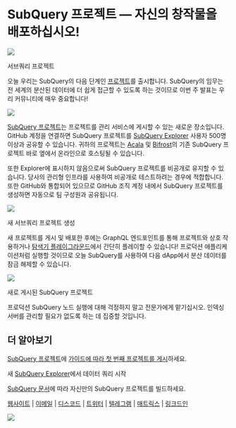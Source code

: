 # SubQuery 프로젝트 — 자신의 창작물을 배포하십시오!

![](https://miro.medium.com/max/1400/0*Jhkt10DyMiptFocJ)

서브쿼리 프로젝트

오늘 우리는 SubQuery의 다음 단계인 [프로젝트](https://project.subquery.network)를 출시합니다. SubQuery의 임무는 전 세계의 분산된 데이터에 더 쉽게 접근할 수 있도록 하는 것이므로 이번 주 발표는 우리 커뮤니티에 매우 중요합니다!



![](https://miro.medium.com/max/464/0*FTsLOuy0A4cWEwcp)

[SubQuery 프로젝트](https://project.subquery.network)는 프로젝트를 관리 서비스에 게시할 수 있는 새로운 장소입니다. GitHub 계정을 연결하면 SubQuery 프로젝트를 [SubQuery Explorer](https://explorer.subquery.network/) 사용자 500명 이상과 공유할 수 있습니다. 귀하의 프로젝트는 [Acala](https://explorer.subquery.network/subquery/OnFinality-io/acala-subql) 및 [Bifrost](https://explorer.subquery.network/subquery/bifrost-finance/subql)의 기존 SubQuery 프로젝트 바로 옆에서 온라인으로 호스팅될 수 있습니다.

또한 Explorer에 표시하지 않음으로써 SubQuery 프로젝트를 비공개로 유지할 수 있습니다. 당사의 관리형 인프라를 사용하여 비공개로 테스트하려는 경우에 적합합니다. 또한 GitHub와 통합되어 있으므로 GitHub 조직 계정 내에서 SubQuery 프로젝트를 생성하면 자동으로 팀 구성원과 공유됩니다.



![](https://miro.medium.com/max/1400/1*IupCbHA6aaal26sYbK-Hbw.png)

새 서브쿼리 프로젝트 생성

새 프로젝트를 게시 및 배포한 후에는 GraphQL 엔드포인트를 통해 프로젝트와 상호 작용하거나 [탐색기 플레이그라운드](https://explorer.subquery.network/)에서 간단히 플레이할 수 있습니다! 프로덕션 애플리케이션처럼 실행할 것이므로 오늘 SubQuery를 사용하여 다음 dApp에서 분산 데이터를 잠금 해제할 수 있습니다.



![](https://miro.medium.com/max/1400/1*Re6uHuy05UzWttfWQBM6hg.png)

새로 게시된 SubQuery 프로젝트

프로덕션 SubQuery 노드 실행에 대해 걱정하지 말고 전문가에게 맡기십시오. 인덱싱 서버를 관리할 필요가 없도록 하는 데 집중할 것입니다.

## 더 알아보기

[SubQuery 프로젝트](https://project.subquery.network)에 [가이드에 따라 첫 번째 프로젝트를 게시](https://doc.subquery.network/publish/publish.html)하세요.

새 [SubQuery Explorer](https://explorer.subquery.network/)에서 데이터 쿼리 시작

[SubQuery 문서](https://doc.subquery.network/)에 따라 자신만의 SubQuery 프로젝트를 빌드하세요.

[웹사이트](https://subquery.network/) | [이메일](mailto:hello@subquery.network) | [디스코드](https://discord.com/invite/78zg8aBSMG) | [트위터](https://twitter.com/subquerynetwork) | [텔레그램](https://t.me/subquerynetwork) | [매트릭스](https://matrix.to/#/#subquery:matrix.org) | [링크드인](https://www.linkedin.com/company/subquery)

![](https://miro.medium.com/max/1400/0*4Yetj66AO5gHV2rt)